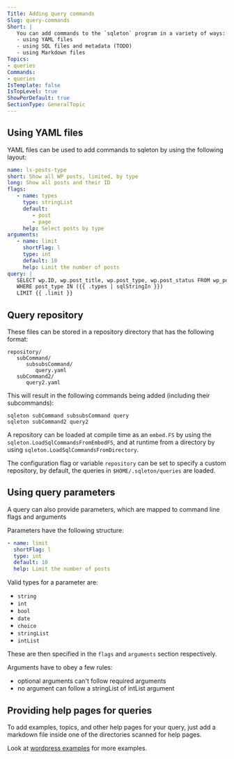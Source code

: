 ```yaml
---
Title: Adding query commands
Slug: query-commands
Short: |
   You can add commands to the `sqleton` program in a variety of ways:
   - using YAML files 
   - using SQL files and metadata (TODO)
   - using Markdown files
Topics:
- queries
Commands:
- queries
IsTemplate: false
IsTopLevel: true
ShowPerDefault: true
SectionType: GeneralTopic
---
```


## Using YAML files

YAML files can be used to add commands to sqleton by using the following layout:

```yaml
name: ls-posts-type
short: Show all WP posts, limited, by type
long: Show all posts and their ID
flags:
   - name: types
     type: stringList
     default:
        - post
        - page
     help: Select posts by type
arguments:
   - name: limit
     shortFlag: l
     type: int
     default: 10
     help: Limit the number of posts
query: |
   SELECT wp.ID, wp.post_title, wp.post_type, wp.post_status FROM wp_posts wp
   WHERE post_type IN ({{ .types | sqlStringIn }})
   LIMIT {{ .limit }}
```

## Query repository

These files can be stored in a repository directory that has the following format:

``` 
repository/
   subCommand/
      subsubsCommand/
         query.yaml
   subCommand2/
      query2.yaml
```

This will result in the following commands being added (including their subcommands):

```
sqleton subCommand subsubsCommand query
sqleton subCommand2 query2
```

A repository can be loaded at compile time as an `embed.FS` by using the
`sqleton.LoadSqlCommandsFromEmbedFS`, and at runtime from a directory by using
`sqleton.LoadSqlCommandsFromDirectory`.

The configuration flag or variable `repository` can be set to specify a custom
repository, by default, the queries in `$HOME/.sqleton/queries` are loaded.

## Using query parameters

A query can also provide parameters, which are mapped to command line flags and arguments

Parameters have the following structure:

```yaml
- name: limit
  shortFlag: l
  type: int
  default: 10
  help: Limit the number of posts
```

Valid types for a parameter are:

- `string`
- `int`
- `bool`
- `date`
- `choice`
- `stringList`
- `intList`

These are then specified in the `flags` and `arguments` section respectively.

Arguments have to obey a few rules:
- optional arguments can't follow required arguments
- no argument can follow a stringList of intList argument


## Providing help pages for queries

To add examples, topics, and other help pages for your query, just add a markdown
file inside one of the directories scanned for help pages.

Look at [wordpress examples](../examples/wp) for more examples.
